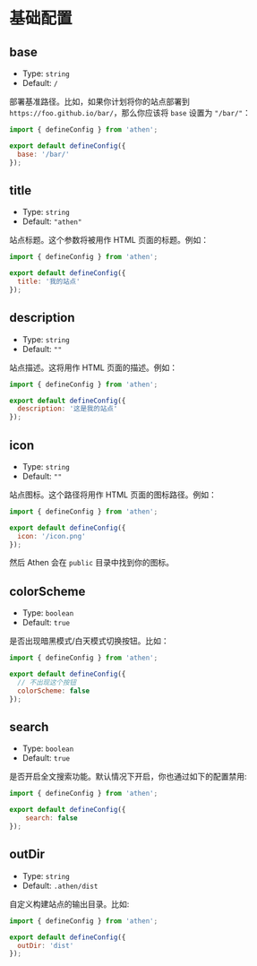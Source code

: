 # 基础配置

## base

- Type: `string`
- Default: `/`

部署基准路径。比如，如果你计划将你的站点部署到 `https://foo.github.io/bar/`，那么你应该将 `base` 设置为 `"/bar/"`：

```js
import { defineConfig } from 'athen';

export default defineConfig({
  base: '/bar/'
});
```

## title

- Type: `string`
- Default: `"athen"`

站点标题。这个参数将被用作 HTML 页面的标题。例如：

```js
import { defineConfig } from 'athen';

export default defineConfig({
  title: '我的站点'
});
```

## description

- Type: `string`
- Default: `""`

站点描述。这将用作 HTML 页面的描述。例如：

```js
import { defineConfig } from 'athen';

export default defineConfig({
  description: '这是我的站点'
});
```

## icon

- Type: `string`
- Default: `""`

站点图标。这个路径将用作 HTML 页面的图标路径。例如：

```js
import { defineConfig } from 'athen';

export default defineConfig({
  icon: '/icon.png'
});
```

然后 Athen 会在 `public` 目录中找到你的图标。

## colorScheme

- Type: `boolean`
- Default: `true`

是否出现暗黑模式/白天模式切换按钮。比如：

```js
import { defineConfig } from 'athen';

export default defineConfig({
  // 不出现这个按钮
  colorScheme: false
});
```
## search

- Type: `boolean`
- Default: `true`

是否开启全文搜索功能。默认情况下开启，你也通过如下的配置禁用:

```js
import { defineConfig } from 'athen';

export default defineConfig({
    search: false
});
```
## outDir

- Type: `string`
- Default: `.athen/dist`

自定义构建站点的输出目录。比如:

```js
import { defineConfig } from 'athen';

export default defineConfig({
  outDir: 'dist'
});
```
